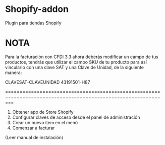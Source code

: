 # Shopify-addon
Plugin para tiendas Shopify

# NOTA
Para la facturación con CFDI 3.3 ahora deberás modificar un campo de tus productos, tendrás que utilizar el campo SKU de tu producto para así vincularlo con una clave SAT y una Clave de Unidad, de la siguiente manera:

CLAVESAT-CLAVEUNIDAD
43191501-H87

===============================================================================================================
1. Obtener app de Store Shopify
2. Configurar claves de acceso desde el panel de administración
3. Crear un nuevo item en el menú
4. Comenzar a facturar

(Leer manual de instalación)
